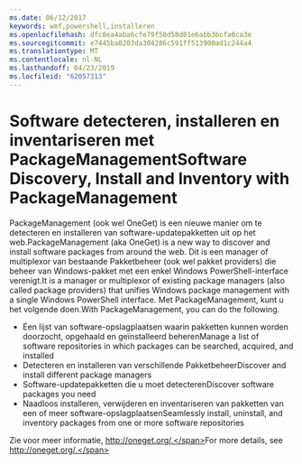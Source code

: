 ```yaml
---
ms.date: 06/12/2017
keywords: wmf,powershell,installeren
ms.openlocfilehash: dfc8ea4aba6cfe79f58d58d81e6abb3bcfa0ca3e
ms.sourcegitcommit: e7445ba8203da304286c591ff513900ad1c244a4
ms.translationtype: MT
ms.contentlocale: nl-NL
ms.lasthandoff: 04/23/2019
ms.locfileid: "62057313"
---
```

# <a name="software-discovery-install-and-inventory-with-packagemanagement"></a><span data-ttu-id="6b390-102">Software detecteren, installeren en inventariseren met PackageManagement</span><span class="sxs-lookup"><span data-stu-id="6b390-102">Software Discovery, Install and Inventory with PackageManagement</span></span>

<span data-ttu-id="6b390-103">PackageManagement (ook wel OneGet) is een nieuwe manier om te detecteren en installeren van software-updatepakketten uit op het web.</span><span class="sxs-lookup"><span data-stu-id="6b390-103">PackageManagement (aka OneGet) is a new way to discover and install software packages from around the web.</span></span> <span data-ttu-id="6b390-104">Dit is een manager of multiplexor van bestaande Pakketbeheer (ook wel pakket providers) die beheer van Windows-pakket met een enkel Windows PowerShell-interface verenigt.</span><span class="sxs-lookup"><span data-stu-id="6b390-104">It is a manager or multiplexor of existing package managers (also called package providers) that unifies Windows package management with a single Windows PowerShell interface.</span></span> <span data-ttu-id="6b390-105">Met PackageManagement, kunt u het volgende doen.</span><span class="sxs-lookup"><span data-stu-id="6b390-105">With PackageManagement, you can do the following.</span></span>

-   <span data-ttu-id="6b390-106">Een lijst van software-opslagplaatsen waarin pakketten kunnen worden doorzocht, opgehaald en geïnstalleerd beheren</span><span class="sxs-lookup"><span data-stu-id="6b390-106">Manage a list of software repositories in which packages can be searched, acquired, and installed</span></span>
-   <span data-ttu-id="6b390-107">Detecteren en installeren van verschillende Pakketbeheer</span><span class="sxs-lookup"><span data-stu-id="6b390-107">Discover and install different package managers</span></span>
-   <span data-ttu-id="6b390-108">Software-updatepakketten die u moet detecteren</span><span class="sxs-lookup"><span data-stu-id="6b390-108">Discover software packages you need</span></span>
-   <span data-ttu-id="6b390-109">Naadloos installeren, verwijderen en inventariseren van pakketten van een of meer software-opslagplaatsen</span><span class="sxs-lookup"><span data-stu-id="6b390-109">Seamlessly install, uninstall, and inventory packages from one or more software repositories</span></span>

<span data-ttu-id="6b390-110">Zie voor meer informatie, http://oneget.org/.</span><span class="sxs-lookup"><span data-stu-id="6b390-110">For more details, see http://oneget.org/.</span></span>
